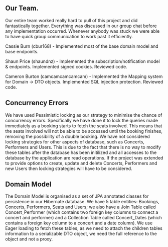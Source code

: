 ## Our Team.
Our entire team worked really hard to pull of this project and did fantastically together. Everything was discussed in our group chat before any implementation occurred. Whenever anybody was stuck we were able to have quick group communication to work past it efficiently.

Cassie Burn (cbur168) - Implemented most of the base domain model and base endpoints.

Shaun Price (shaundnz) - Implemented the subscription/notification model & endpoints. Implemented signed cookies. Reviewed code.

Cameron Burton (camcamcamcamcam) - Implemented the Mapping system for Domain -> DTO objects. Implemented SQL injection protection. Reviewed code.

## Concurrency Errors
We have used Pessimistic locking as our strategy to minimise the chance of concurrency errors. Specifically we have done it to lock the queries made immediately as a booking starts to fetch the seats involved. This means that the seats involved will not be able to be accessed until the booking finishes, removing the possibility of a double booking. We have not considered locking strategies for other aspects of database, such as Concerts, Performers and Users. This is due to the fact that there is no way to modify these tables after the database has been initilized and all accesses to the database by the application are read operations. If the project was extended to provide options to create, update and delete Concerts, Performers and new Users then locking strategies will have to be considered.

## Domain Model
The Domain Model is organised as a set of JPA annotated classes for persistence in our Hibernate database. We have 5 table entities: Bookings, Concerts, Performers, Seats and Users; we also have a Join Table called Concert_Performer (which contains two foreign key columns to connect a concert and performer) and a Collection Table called Concert_Dates (which contains a foreign key column to a concert and a date column). We use Eager loading to fetch these tables, as we need to attach the children tables information to a serializable DTO object, we need the full reference to the object and not a proxy.

